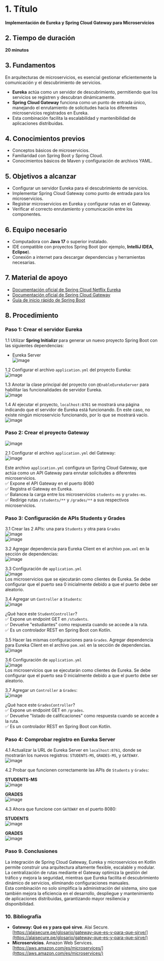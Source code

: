 # 1. Título
**Implementación de Eureka y Spring Cloud Gateway para Microservicios**

## 2. Tiempo de duración
**20 minutos**

## 3. Fundamentos
En arquitecturas de microservicios, es esencial gestionar eficientemente la comunicación y el descubrimiento de servicios.  
- **Eureka** actúa como un servidor de descubrimiento, permitiendo que los servicios se registren y descubran dinámicamente.  
- **Spring Cloud Gateway** funciona como un punto de entrada único, manejando el enrutamiento de solicitudes hacia los diferentes microservicios registrados en Eureka.  
- Esta combinación facilita la escalabilidad y mantenibilidad de aplicaciones distribuidas.  

## 4. Conocimientos previos
- Conceptos básicos de microservicios.
- Familiaridad con Spring Boot y Spring Cloud.
- Conocimientos básicos de Maven y configuración de archivos YAML.

## 5. Objetivos a alcanzar
- Configurar un servidor Eureka para el descubrimiento de servicios.
- Implementar Spring Cloud Gateway como punto de entrada para los microservicios.
- Registrar microservicios en Eureka y configurar rutas en el Gateway.
- Verificar el correcto enrutamiento y comunicación entre los componentes.

## 6. Equipo necesario
- Computadora con **Java 17** o superior instalado.
- IDE compatible con proyectos Spring Boot (por ejemplo, **IntelliJ IDEA, Eclipse**).
- Conexión a internet para descargar dependencias y herramientas necesarias.

## 7. Material de apoyo
- [Documentación oficial de Spring Cloud Netflix Eureka](https://cloud.spring.io/spring-cloud-netflix/)
- [Documentación oficial de Spring Cloud Gateway](https://spring.io/projects/spring-cloud-gateway)
- [Guía de inicio rápido de Spring Boot](https://spring.io/quickstart)

## 8. Procedimiento

### **Paso 1: Crear el servidor Eureka**
1.1 Utilizar **Spring Initializr** para generar un nuevo proyecto Spring Boot con las siguientes dependencias:
   - Eureka Server  
   ![image](https://github.com/user-attachments/assets/d1632d31-52df-45b8-804d-18d0305cdc9a)

1.2 Configurar el archivo `application.yml` del proyecto Eureka:  
   ![image](https://github.com/user-attachments/assets/6635cce2-7313-4b29-854e-fed61f4bbf24)

1.3 Anotar la clase principal del proyecto con `@EnableEurekaServer` para habilitar las funcionalidades de servidor Eureka.  
   ![image](https://github.com/user-attachments/assets/e47345cc-9971-4c6f-8c19-b77d832542e0)

1.4 Al ejecutar el proyecto, `localhost:8761` se mostrará una página indicando que el servidor de Eureka está funcionando. En este caso, no existe ningún microservicio funcionando, por lo que se mostrará vacío.  
   ![image](https://github.com/user-attachments/assets/0b09356b-53b6-4d46-8335-10bba2f80661)

### **Paso 2: Crear el proyecto Gateway**  
   ![image](https://github.com/user-attachments/assets/a826d736-81d1-446d-b706-901d0d7ffc73)

2.1 Configurar el archivo `application.yml` del Gateway:  
   ![image](https://github.com/user-attachments/assets/d85bb5b3-5111-4473-a326-5ee3b1c4e8e4)

Este archivo `application.yml` configura un Spring Cloud Gateway, que actúa como un API Gateway para enrutar solicitudes a diferentes microservicios.  
✅ Expone el API Gateway en el puerto 8080  
✅ Registra el Gateway en Eureka.  
✅ Balancea la carga entre los microservicios `students-ms` y `grades-ms`.  
✅ Redirige rutas `/students/**` y `/grades/**` a sus respectivos microservicios.

### **Paso 3: Configuración de APIs Students y Grades**

3.1 Crear las 2 APIs: una para `Students` y otra para `Grades`  
   ![image](https://github.com/user-attachments/assets/a0b42e44-d6a2-4ac6-9795-8df192bf96bc)  
   ![image](https://github.com/user-attachments/assets/114d6bea-1ad9-48bf-900c-43810a59cdba)

3.2 Agregar dependencia para Eureka Client en el archivo `pom.xml` en la sección de dependencias:  
   ![image](https://github.com/user-attachments/assets/d1879887-0a9d-4f58-8c55-b9ee5072f96a)

3.3 Configuración de `application.yml`  
   ![image](https://github.com/user-attachments/assets/095981ce-691f-4b31-b6d2-112b0243d024)  
Los microservicios que se ejecutarán como clientes de Eureka. Se debe configurar que el puerto sea 0 inicialmente debido a que el puerto debe ser aleatorio.

3.4 Agregar un `Controller` a `Students`:  
   ![image](https://github.com/user-attachments/assets/d3ddc102-73b7-4e45-8715-8e1ed855c436)

¿Qué hace este `StudentController`?  
✅ Expone un endpoint GET en `/students`.  
✅ Devuelve "estudiantes" como respuesta cuando se accede a la ruta.  
✅ Es un controlador REST en Spring Boot con Kotlin.

3.5 Hacer las mismas configuraciones para `Grades`. Agregar dependencia para Eureka Client en el archivo `pom.xml` en la sección de dependencias.  
   ![image](https://github.com/user-attachments/assets/e8394c3a-92e0-4f33-af3d-c575a085dc85)

3.6 Configuración de `application.yml`  
   ![image](https://github.com/user-attachments/assets/89f1bb83-80e7-4f77-a172-3f1cc8a293f6)  
Los microservicios que se ejecutarán como clientes de Eureka. Se debe configurar que el puerto sea 0 inicialmente debido a que el puerto debe ser aleatorio.

3.7 Agregar un `Controller` a `Grades`:  
   ![image](https://github.com/user-attachments/assets/a9c6ab19-3ed5-442f-83b6-d9340ce0f13a)

¿Qué hace este `GradesController`?  
✅ Expone un endpoint GET en `/grades`.  
✅ Devuelve "listado de calificaciones" como respuesta cuando se accede a la ruta.  
✅ Es un controlador REST en Spring Boot con Kotlin.

### **Paso 4: Comprobar registro en Eureka Server**

4.1 Actualizar la URL de Eureka Server en `localhost:8761`, donde se mostrarán los nuevos registros: `STUDENTS-MS`, `GRADES-MS`, y `GATEWAY`.  
   ![image](https://github.com/user-attachments/assets/e57dfc73-8f40-49ff-a7f6-64418f347973)

4.2 Probar que funcionen correctamente las APIs de `Students` y `Grades`:  

**STUDENTS-MS**  
   ![image](https://github.com/user-attachments/assets/5e21753a-69a1-4c9d-ae54-c87548de3b4e)

**GRADES**  
   ![image](https://github.com/user-attachments/assets/2b1c47dc-58e6-4f0e-92e5-a6752b0847f0)

4.3 Ahora que funcione con `GATEWAY` en el puerto 8080:  

**STUDENTS**  
   ![image](https://github.com/user-attachments/assets/6e503694-798f-4322-972f-6961ca489afd)

**GRADES**  
   ![image](https://github.com/user-attachments/assets/305d9d69-daa7-46f0-b79c-6beb1e89ed78)

### **Paso 9. Conclusiones**
La integración de Spring Cloud Gateway, Eureka y microservicios en Kotlin permite construir una arquitectura altamente flexible, escalable y modular.  
La centralización de rutas mediante el Gateway optimiza la gestión del tráfico y mejora la seguridad, mientras que Eureka facilita el descubrimiento dinámico de servicios, eliminando configuraciones manuales.  
Esta combinación no solo simplifica la administración del sistema, sino que también mejora la eficiencia en el desarrollo, despliegue y mantenimiento de aplicaciones distribuidas, garantizando mayor resiliencia y disponibilidad.

### 10. Bibliografía
- **Gateway: Qué es y para qué sirve**. Alai Secure. [https://alaisecure.pe/glosario/gateway-que-es-y-para-que-sirve/](https://alaisecure.pe/glosario/gateway-que-es-y-para-que-sirve/)
- **Microservicios**. Amazon Web Services. [https://aws.amazon.com/es/microservices/](https://aws.amazon.com/es/microservices/)
